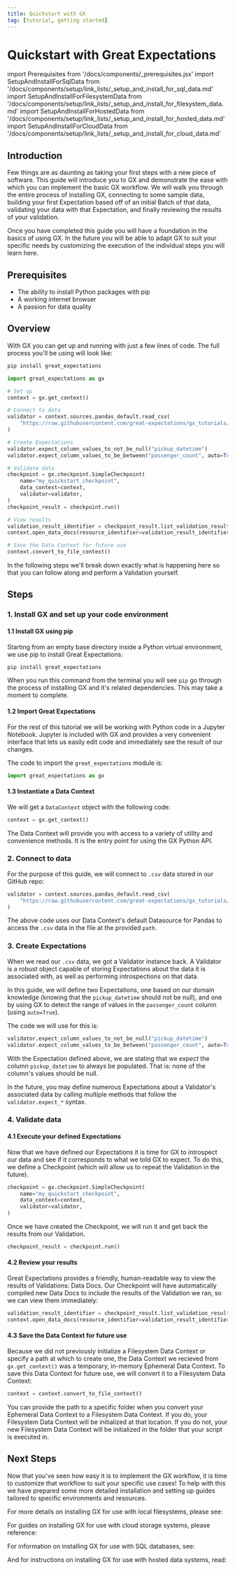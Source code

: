 ```yaml
---
title: Quickstart with GX
tag: [tutorial, getting started]
---
```

# Quickstart with Great Expectations

import Prerequisites from '/docs/components/_prerequisites.jsx'
import SetupAndInstallForSqlData from '/docs/components/setup/link_lists/_setup_and_install_for_sql_data.md'
import SetupAndInstallForFilesystemData from '/docs/components/setup/link_lists/_setup_and_install_for_filesystem_data.md'
import SetupAndInstallForHostedData from '/docs/components/setup/link_lists/_setup_and_install_for_hosted_data.md'
import SetupAndInstallForCloudData from '/docs/components/setup/link_lists/_setup_and_install_for_cloud_data.md'

## Introduction

Few things are as daunting as taking your first steps with a new piece of software.  This guide will introduce you to GX and demonstrate the ease with which you can implement the basic GX workflow. We will walk you through the entire process of installing GX, connecting to some sample data, building your first Expectation based off of an initial Batch of that data, validating your data with that Expectation, and finally reviewing the results of your validation.

Once you have completed this guide you will have a foundation in the basics of using GX.  In the future you will be able to adapt GX to suit your specific needs by customizing the execution of the individual steps you will learn here.

## Prerequisites

<Prerequisites requirePython = {true} requireInstallation = {false} requireDataContext = {false} requireSourceData = {null} requireDatasource = {false} requireExpectationSuite = {false}>

- The ability to install Python packages with pip
- A working internet browser
- A passion for data quality

</Prerequisites> 

## Overview

With GX you can get up and running with just a few lines of code.  The full process you'll be using will look like:

```bash title="Terminal input"
pip install great_expectations
```

```python title="Python code"
import great_expectations as gx

# Set up
context = gx.get_context()

# Connect to data
validator = context.sources.pandas_default.read_csv(
    "https://raw.githubusercontent.com/great-expectations/gx_tutorials/main/data/yellow_tripdata_sample_2019-01.csv"
)

# Create Expectations
validator.expect_column_values_to_not_be_null("pickup_datetime")
validator.expect_column_values_to_be_between("passenger_count", auto=True)

# Validate data
checkpoint = gx.checkpoint.SimpleCheckpoint( 
    name="my_quickstart_checkpoint",
    data_context=context,
    validator=validator,
)
checkpoint_result = checkpoint.run()

# View results
validation_result_identifier = checkpoint_result.list_validation_result_identifiers()[0]
context.open_data_docs(resource_identifier=validation_result_identifier)

# Save the Data Context for future use
context.convert_to_file_context()
```

In the following steps we'll break down exactly what is happening here so that you can follow along and perform a Validation yourself.


## Steps

### 1. Install GX and set up your code environment

#### 1.1 Install GX using pip

Starting from an empty base directory inside a Python virtual environment, we use pip to install Great Expectations:

```bash title="Terminal input"
pip install great_expectations
```

When you run this command from the terminal you will see `pip` go through the process of installing GX and it's related dependencies.  This may take a moment to complete.

#### 1.2 Import Great Expectations

For the rest of this tutorial we will be working with Python code in a Jupyter Notebook. Jupyter is included with GX and provides a very convenient interface that lets us easily edit code and immediately see the result of our changes.

The code to import the `great_expectations` module is:

```python title="Python code"
import great_expectations as gx
```

#### 1.3 Instantiate a Data Context

We will get a `DataContext` object with the following code:

```python title="Python code"
context = gx.get_context()
```

The Data Context will provide you with access to a variety of utility and convenience methods.  It is the entry point for using the GX Python API.

### 2. Connect to data

For the purpose of this guide, we will connect to `.csv` data stored in our GitHub repo:

```python title="Python code"
validator = context.sources.pandas_default.read_csv(
    "https://raw.githubusercontent.com/great-expectations/gx_tutorials/main/data/yellow_tripdata_sample_2019-01.csv"
)
```

The above code uses our Data Context's default Datasource for Pandas to access the `.csv` data in the file at the provided `path`.

### 3. Create Expectations

When we read our `.csv` data, we got a Validator instance back.  A Validator is a robust object capable of storing Expectations about the data it is associated with, as well as performing introspections on that data.  

In this guide, we will define two Expectations, one based on our domain knowledge (knowing that the `pickup_datetime` should not be null), and one by using GX to detect the range of values in the `passenger_count` column (using `auto=True`).

The code we will use for this is:

```python title="Python code"
validator.expect_column_values_to_not_be_null("pickup_datetime")
validator.expect_column_values_to_be_between("passenger_count", auto=True)
```

With the Expectation defined above, we are stating that we _expect_ the column `pickup_datetime` to always be populated.  That is: none of the column's values should be null.

In the future, you may define numerous Expectations about a Validator's associated data by calling multiple methods that follow the `validator.expect_*` syntax.


### 4. Validate data

#### 4.1 Execute your defined Expectations

Now that we have defined our Expectations it is time for GX to introspect our data and see if it corresponds to what we told GX to expect.  To do this, we define a Checkpoint (which will allow us to repeat the Validation in the future).

```python title="Python code"
checkpoint = gx.checkpoint.SimpleCheckpoint( 
    name="my_quickstart_checkpoint",
    data_context=context,
    validator=validator,
)
```
Once we have created the Checkpoint, we will run it and get back the results from our Validation.

```python title="Python code"
checkpoint_result = checkpoint.run()
```

#### 4.2 Review your results

Great Expectations provides a friendly, human-readable way to view the results of Validations: Data Docs.  Our Checkpoint will have automatically compiled new Data Docs to include the results of the Validation we ran, so we can view them immediately:

```python title="Python code"
validation_result_identifier = checkpoint_result.list_validation_result_identifiers()[0]
context.open_data_docs(resource_identifier=validation_result_identifier)
```

#### 4.3 Save the Data Context for future use
Because we did not previously initialize a Filesystem Data Context or specify a path at which to create one, the Data Context we recieved from `gx.get_context()` was a temporary, in-memory Ephemeral Data Context.  To save this Data Context for future use, we will convert it to a Filesystem Data Context:

```python title="Python code"
context = context.convert_to_file_context()
```

You can provide the path to a specific folder when you convert your Ephemeral Data Context to a Filesystem Data Context.  If you do, your Filesystem Data Context will be initialized at that location.  If you do not, your new Filesystem Data Context will be initialized in the folder that your script is executed in.

## Next Steps 

Now that you've seen how easy it is to implement the GX workflow, it is time to customize that workflow to suit your specific use cases! To help with this we have prepared some more detailed installation and setting up guides tailored to specific environments and resources.

For more details on installing GX for use with local filesystems, please see:

<SetupAndInstallForFilesystemData />

For guides on installing GX for use with cloud storage systems, please reference:

<SetupAndInstallForCloudData />

For information on installing GX for use with SQL databases, see:

<SetupAndInstallForSqlData />

And for instructions on installing GX for use with hosted data systems, read:

<SetupAndInstallForHostedData />

